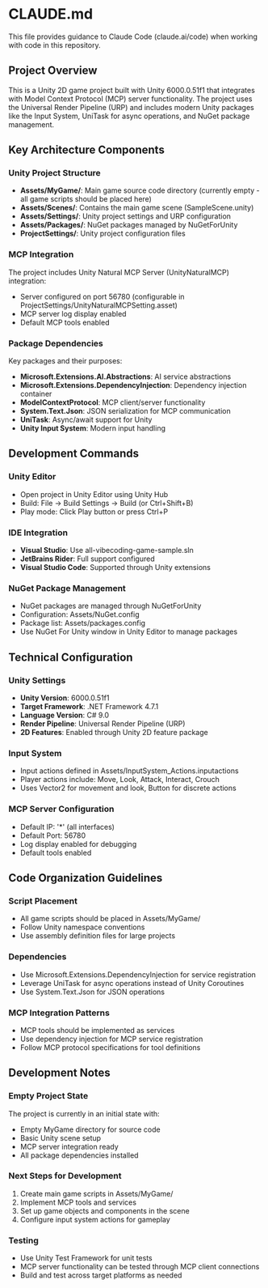 # CLAUDE.md

This file provides guidance to Claude Code (claude.ai/code) when working with code in this repository.

## Project Overview

This is a Unity 2D game project built with Unity 6000.0.51f1 that integrates with Model Context Protocol (MCP) server functionality. The project uses the Universal Render Pipeline (URP) and includes modern Unity packages like the Input System, UniTask for async operations, and NuGet package management.

## Key Architecture Components

### Unity Project Structure
- **Assets/MyGame/**: Main game source code directory (currently empty - all game scripts should be placed here)
- **Assets/Scenes/**: Contains the main game scene (SampleScene.unity)
- **Assets/Settings/**: Unity project settings and URP configuration
- **Assets/Packages/**: NuGet packages managed by NuGetForUnity
- **ProjectSettings/**: Unity project configuration files

### MCP Integration
The project includes Unity Natural MCP Server (UnityNaturalMCP) integration:
- Server configured on port 56780 (configurable in ProjectSettings/UnityNaturalMCPSetting.asset)
- MCP server log display enabled
- Default MCP tools enabled

### Package Dependencies
Key packages and their purposes:
- **Microsoft.Extensions.AI.Abstractions**: AI service abstractions
- **Microsoft.Extensions.DependencyInjection**: Dependency injection container
- **ModelContextProtocol**: MCP client/server functionality
- **System.Text.Json**: JSON serialization for MCP communication
- **UniTask**: Async/await support for Unity
- **Unity Input System**: Modern input handling

## Development Commands

### Unity Editor
- Open project in Unity Editor using Unity Hub
- Build: File → Build Settings → Build (or Ctrl+Shift+B)
- Play mode: Click Play button or press Ctrl+P

### IDE Integration
- **Visual Studio**: Use all-vibecoding-game-sample.sln
- **JetBrains Rider**: Full support configured
- **Visual Studio Code**: Supported through Unity extensions

### NuGet Package Management
- NuGet packages are managed through NuGetForUnity
- Configuration: Assets/NuGet.config
- Package list: Assets/packages.config
- Use NuGet For Unity window in Unity Editor to manage packages

## Technical Configuration

### Unity Settings
- **Unity Version**: 6000.0.51f1
- **Target Framework**: .NET Framework 4.7.1
- **Language Version**: C# 9.0
- **Render Pipeline**: Universal Render Pipeline (URP)
- **2D Features**: Enabled through Unity 2D feature package

### Input System
- Input actions defined in Assets/InputSystem_Actions.inputactions
- Player actions include: Move, Look, Attack, Interact, Crouch
- Uses Vector2 for movement and look, Button for discrete actions

### MCP Server Configuration
- Default IP: '*' (all interfaces)
- Default Port: 56780
- Log display enabled for debugging
- Default tools enabled

## Code Organization Guidelines

### Script Placement
- All game scripts should be placed in Assets/MyGame/
- Follow Unity namespace conventions
- Use assembly definition files for large projects

### Dependencies
- Use Microsoft.Extensions.DependencyInjection for service registration
- Leverage UniTask for async operations instead of Unity Coroutines
- Use System.Text.Json for JSON operations

### MCP Integration Patterns
- MCP tools should be implemented as services
- Use dependency injection for MCP service registration
- Follow MCP protocol specifications for tool definitions

## Development Notes

### Empty Project State
The project is currently in an initial state with:
- Empty MyGame directory for source code
- Basic Unity scene setup
- MCP server integration ready
- All package dependencies installed

### Next Steps for Development
1. Create main game scripts in Assets/MyGame/
2. Implement MCP tools and services
3. Set up game objects and components in the scene
4. Configure input system actions for gameplay

### Testing
- Use Unity Test Framework for unit tests
- MCP server functionality can be tested through MCP client connections
- Build and test across target platforms as needed